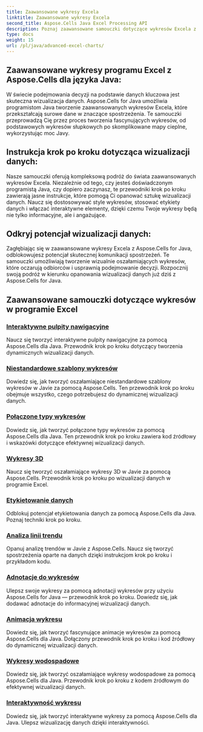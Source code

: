 ```yaml
---
title: Zaawansowane wykresy Excela
linktitle: Zaawansowane wykresy Excela
second_title: Aspose.Cells Java Excel Processing API
description: Poznaj zaawansowane samouczki dotyczące wykresów Excela z Aspose.Cells dla Java. Podnieś swoje umiejętności wizualizacji danych krok po kroku. Opanuj wykresy już dziś!
type: docs
weight: 15
url: /pl/java/advanced-excel-charts/
---
```


## Zaawansowane wykresy programu Excel z Aspose.Cells dla języka Java:

W świecie podejmowania decyzji na podstawie danych kluczowa jest skuteczna wizualizacja danych. Aspose.Cells for Java umożliwia programistom Java tworzenie zaawansowanych wykresów Excela, które przekształcają surowe dane w znaczące spostrzeżenia. Te samouczki przeprowadzą Cię przez proces tworzenia fascynujących wykresów, od podstawowych wykresów słupkowych po skomplikowane mapy cieplne, wykorzystując moc Javy.

## Instrukcja krok po kroku dotycząca wizualizacji danych:

Nasze samouczki oferują kompleksową podróż do świata zaawansowanych wykresów Excela. Niezależnie od tego, czy jesteś doświadczonym programistą Java, czy dopiero zaczynasz, te przewodniki krok po kroku zawierają jasne instrukcje, które pomogą Ci opanować sztukę wizualizacji danych. Naucz się dostosowywać style wykresów, stosować etykiety danych i włączać interaktywne elementy, dzięki czemu Twoje wykresy będą nie tylko informacyjne, ale i angażujące.

## Odkryj potencjał wizualizacji danych:

Zagłębiając się w zaawansowane wykresy Excela z Aspose.Cells for Java, odblokowujesz potencjał skutecznej komunikacji spostrzeżeń. Te samouczki umożliwiają tworzenie wizualnie oszałamiających wykresów, które oczarują odbiorców i usprawnią podejmowanie decyzji. Rozpocznij swoją podróż w kierunku opanowania wizualizacji danych już dziś z Aspose.Cells for Java.

## Zaawansowane samouczki dotyczące wykresów w programie Excel
### [Interaktywne pulpity nawigacyjne](./interactive-dashboards/)
Naucz się tworzyć interaktywne pulpity nawigacyjne za pomocą Aspose.Cells dla Java. Przewodnik krok po kroku dotyczący tworzenia dynamicznych wizualizacji danych.
### [Niestandardowe szablony wykresów](./custom-chart-templates/)
Dowiedz się, jak tworzyć oszałamiające niestandardowe szablony wykresów w Javie za pomocą Aspose.Cells. Ten przewodnik krok po kroku obejmuje wszystko, czego potrzebujesz do dynamicznej wizualizacji danych.
### [Połączone typy wykresów](./combined-chart-types/)
Dowiedz się, jak tworzyć połączone typy wykresów za pomocą Aspose.Cells dla Java. Ten przewodnik krok po kroku zawiera kod źródłowy i wskazówki dotyczące efektywnej wizualizacji danych.
### [Wykresy 3D](./3d-charts/)
Naucz się tworzyć oszałamiające wykresy 3D w Javie za pomocą Aspose.Cells. Przewodnik krok po kroku po wizualizacji danych w programie Excel.
### [Etykietowanie danych](./data-labeling/)
Odblokuj potencjał etykietowania danych za pomocą Aspose.Cells dla Java. Poznaj techniki krok po kroku.
### [Analiza linii trendu](./trendline-analysis/)
Opanuj analizę trendów w Javie z Aspose.Cells. Naucz się tworzyć spostrzeżenia oparte na danych dzięki instrukcjom krok po kroku i przykładom kodu.
### [Adnotacje do wykresów](./chart-annotations/)
Ulepsz swoje wykresy za pomocą adnotacji wykresów przy użyciu Aspose.Cells for Java — przewodnik krok po kroku. Dowiedz się, jak dodawać adnotacje do informacyjnej wizualizacji danych.
### [Animacja wykresu](./chart-animation/)
Dowiedz się, jak tworzyć fascynujące animacje wykresów za pomocą Aspose.Cells dla Java. Dołączony przewodnik krok po kroku i kod źródłowy do dynamicznej wizualizacji danych.
### [Wykresy wodospadowe](./waterfall-charts/)
Dowiedz się, jak tworzyć oszałamiające wykresy wodospadowe za pomocą Aspose.Cells dla Java. Przewodnik krok po kroku z kodem źródłowym do efektywnej wizualizacji danych.
### [Interaktywność wykresu](./chart-interactivity/)
Dowiedz się, jak tworzyć interaktywne wykresy za pomocą Aspose.Cells dla Java. Ulepsz wizualizację danych dzięki interaktywności.
